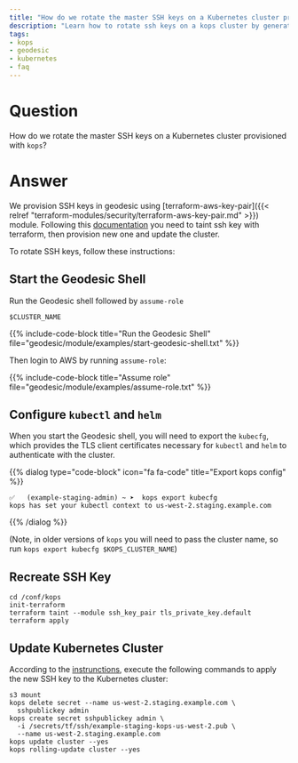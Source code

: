 ```yaml
---
title: "How do we rotate the master SSH keys on a Kubernetes cluster provisioned with kops?"
description: "Learn how to rotate ssh keys on a kops cluster by generating new ones and then performing a rolling-update on the cluster to apply the changes."
tags:
- kops
- geodesic
- kubernetes
- faq
---
```


# Question

How do we rotate the master SSH keys on a Kubernetes cluster provisioned with `kops`?

# Answer

We provision SSH keys in geodesic using [terraform-aws-key-pair]({{< relref "terraform-modules/security/terraform-aws-key-pair.md" >}}) module.
Following this [documentation](https://www.terraform.io/docs/providers/tls/r/private_key.html#generating-a-new-key) you need to taint ssh key with terraform, then provision new one and update the cluster.

To rotate SSH keys, follow these instructions:

##  Start the Geodesic Shell

Run the Geodesic shell followed by `assume-role`
```shell
$CLUSTER_NAME
```

{{% include-code-block title="Run the Geodesic Shell" file="geodesic/module/examples/start-geodesic-shell.txt" %}}

Then login to AWS by running `assume-role`:

{{% include-code-block title="Assume role" file="geodesic/module/examples/assume-role.txt" %}}

## Configure `kubectl` and `helm`

When you start the Geodesic shell, you will need to export the `kubecfg`, which provides the TLS client certificates necessary for `kubectl` and `helm` to authenticate with the cluster.

{{% dialog type="code-block" icon="fa fa-code" title="Export kops config" %}}
```
✅   (example-staging-admin) ~ ➤  kops export kubecfg
kops has set your kubectl context to us-west-2.staging.example.com
```
{{% /dialog %}}

(Note, in older versions of `kops` you will need to pass the cluster name, so run `kops export kubecfg $KOPS_CLUSTER_NAME`)

## Recreate SSH Key

```shell
cd /conf/kops
init-terraform
terraform taint --module ssh_key_pair tls_private_key.default
terraform apply
```


## Update Kubernetes Cluster

According to the [instrunctions](https://github.com/kubernetes/kops/blob/master/docs/security.md),
execute the following commands to apply the new SSH key to the Kubernetes cluster:

```shell
s3 mount
kops delete secret --name us-west-2.staging.example.com \
  sshpublickey admin
kops create secret sshpublickey admin \
  -i /secrets/tf/ssh/example-staging-kops-us-west-2.pub \
  --name us-west-2.staging.example.com
kops update cluster --yes
kops rolling-update cluster --yes
```
